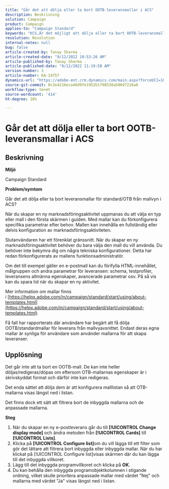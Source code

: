 ```yaml
---
title: "Går det att dölja eller ta bort OOTB-leveransmallar i ACS"
description: Beskrivning
solution: Campaign
product: Campaign
applies-to: "Campaign Standard"
keywords: "KCS,Är det möjligt att dölja eller ta bort OOTB-leveransmallar i ACS"
resolution: Resolution
internal-notes: null
bug: false
article-created-by: Tanay Sharma .
article-created-date: "9/12/2022 10:53:26 AM"
article-published-by: Tanay Sharma .
article-published-date: "9/12/2022 11:19:58 AM"
version-number: 3
article-number: KA-14757
dynamics-url: "https://adobe-ent.crm.dynamics.com/main.aspx?forceUCI=1&pagetype=entityrecord&etn=knowledgearticle&id=2a24841c-8932-ed11-9db1-002248086735"
source-git-commit: 0c3e421beca46d9fe1952b1f98538a50697216a0
workflow-type: tm+mt
source-wordcount: '414'
ht-degree: 16%

---
```


# Går det att dölja eller ta bort OOTB-leveransmallar i ACS

## Beskrivning


<b>Miljö</b>

Campaign Standard



<b>Problem/symtom</b>

Går det att dölja eller ta bort leveransmallar för standard/OTB från mallvyn i ACS?



När du skapar en ny marknadsföringsaktivitet uppmanas du att välja en typ eller mall i den första skärmen i guiden. Med mallar kan du förkonfigurera specifika parametrar efter behov. Mallen kan innehålla en fullständig eller delvis konfiguration av marknadsföringsaktiviteten.  

Slutanvändaren har ett förenklat gränssnitt. När du skapar en ny marknadsföringsaktivitet behöver du bara välja den mall du vill använda.  Du behöver inte bekymra dig om några tekniska konfigurationer.  Detta har redan förkonfigurerats av mallens funktionsadministratör.

Om det till exempel gäller en e-postmall kan du förifylla HTML-innehållet, målgruppen och andra parametrar för leveransen: schema, testprofiler, leveransens allmänna egenskaper, avancerade parametrar osv. På så vis kan du spara tid när du skapar en ny aktivitet.

Mer information om mallar finns i [https://helpx.adobe.com/in/campaign/standard/start/using/about-templates.html](https://helpx.adobe.com/in/campaign/standard/start/using/about-templates.html)

Få fall har rapporterats där användare har begärt att få dölja OOTB/standardmallar för leverans från mallvyavsnittet. Endast deras egna mallar är synliga för användare som använder mallarna för att skapa leveranser.






## Upplösning


Det går inte att ta bort en OOTB-mall. De kan inte heller döljas/redigeras/döpas om eftersom OTB-mallarnas egenskaper är i skrivskyddat format och därför inte kan redigeras.

Det enda sättet att dölja dem är att konfigurera malllistan så att OTB-mallarna visas längst ned i listan.

Det finns dock ett sätt att filtrera bort de inbyggda mallarna och de anpassade mallarna.

<b>Steg</b>

1. När du skapar en ny e-postleverans går du till <b>[!UICONTROL Change display mode]</b> och ändra metoden från <b>[!UICONTROL Cards]</b> till <b>[!UICONTROL Lists]</b>.
2. Klicka på <b>[!UICONTROL Configure list]</b>om du vill lägga till ett filter som gör det lättare att filtrera bort inbyggda eller inbyggda mallar. När du har klickat på [!UICONTROL Configure list]visas skärmen där du kan lägga till det inbyggda villkoret.
3. Lägg till det inbyggda programvillkoret och klicka på <b>OK</b>.
4. Du kan behålla den inbyggda programobjektkolumnen i stigande ordning, vilket skulle prioritera anpassade mallar med värdet &quot;Nej&quot; och mallarna med värdet &quot;Ja&quot; visas längst ned i listan.


